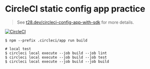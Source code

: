 # CircleCI static config app practice

> See [t28.dev/circleci-config-app-with-sdk](https://t28.dev/circleci-config-app-with-sdk/) for more details.

[![CircleCI](https://dl.circleci.com/status-badge/img/gh/TatsuyaYamamoto/circleci-static-config-app-practice/tree/main.svg?style=svg)](https://dl.circleci.com/status-badge/redirect/gh/TatsuyaYamamoto/circleci-static-config-app-practice/tree/main)

```shell
$ npm --prefix .circleci/app run build
```

```shell
# local test
$ circleci local execute --job build --job lint
$ circleci local execute --job build --job test
$ circleci local execute --job build --job build
```
